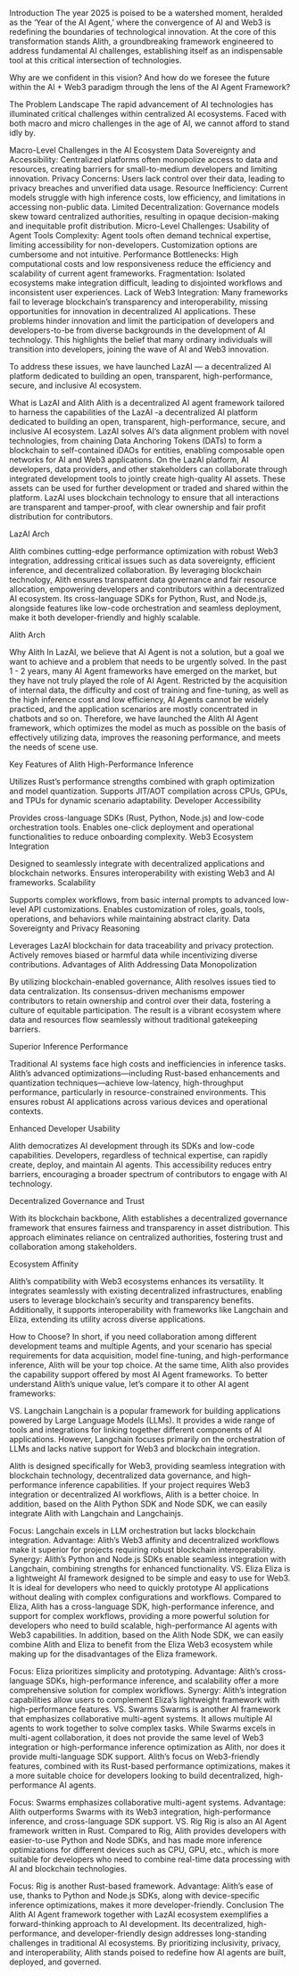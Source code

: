 Introduction
The year 2025 is poised to be a watershed moment, heralded as the ‘Year of the AI Agent,’ where the convergence of AI and Web3 is redefining the boundaries of technological innovation. At the core of this transformation stands Alith, a groundbreaking framework engineered to address fundamental AI challenges, establishing itself as an indispensable tool at this critical intersection of technologies.

Why are we confident in this vision? And how do we foresee the future within the AI + Web3 paradigm through the lens of the AI Agent Framework?

The Problem Landscape
The rapid advancement of AI technologies has illuminated critical challenges within centralized AI ecosystems. Faced with both macro and micro challenges in the age of AI, we cannot afford to stand idly by.

Macro-Level Challenges in the AI Ecosystem
Data Sovereignty and Accessibility: Centralized platforms often monopolize access to data and resources, creating barriers for small-to-medium developers and limiting innovation.
Privacy Concerns: Users lack control over their data, leading to privacy breaches and unverified data usage.
Resource Inefficiency: Current models struggle with high inference costs, low efficiency, and limitations in accessing non-public data.
Limited Decentralization: Governance models skew toward centralized authorities, resulting in opaque decision-making and inequitable profit distribution.
Micro-Level Challenges: Usability of Agent Tools
Complexity: Agent tools often demand technical expertise, limiting accessibility for non-developers. Customization options are cumbersome and not intuitive.
Performance Bottlenecks: High computational costs and low responsiveness reduce the efficiency and scalability of current agent frameworks.
Fragmentation: Isolated ecosystems make integration difficult, leading to disjointed workflows and inconsistent user experiences.
Lack of Web3 Integration: Many frameworks fail to leverage blockchain’s transparency and interoperability, missing opportunities for innovation in decentralized AI applications.
These problems hinder innovation and limit the participation of developers and developers-to-be from diverse backgrounds in the development of AI technology. This highlights the belief that many ordinary individuals will transition into developers, joining the wave of AI and Web3 innovation.

To address these issues, we have launched LazAI — a decentralized AI platform dedicated to building an open, transparent, high-performance, secure, and inclusive AI ecosystem.

What is LazAI and Alith
Alith is a decentralized AI agent framework tailored to harness the capabilities of the LazAI -a decentralized AI platform dedicated to building an open, transparent, high-performance, secure, and inclusive AI ecosystem. LazAI solves AI’s data alignment problem with novel technologies, from chaining Data Anchoring Tokens (DATs) to form a blockchain to self-contained iDAOs for entities, enabling composable open networks for AI and Web3 applications. On the LazAI platform, AI developers, data providers, and other stakeholders can collaborate through integrated development tools to jointly create high-quality AI assets. These assets can be used for further development or traded and shared within the platform. LazAI uses blockchain technology to ensure that all interactions are transparent and tamper-proof, with clear ownership and fair profit distribution for contributors.

LazAI Arch

Alith combines cutting-edge performance optimization with robust Web3 integration, addressing critical issues such as data sovereignty, efficient inference, and decentralized collaboration. By leveraging blockchain technology, Alith ensures transparent data governance and fair resource allocation, empowering developers and contributors within a decentralized AI ecosystem. Its cross-language SDKs for Python, Rust, and Node.js, alongside features like low-code orchestration and seamless deployment, make it both developer-friendly and highly scalable.

Alith Arch

Why Alith
In LazAI, we believe that AI Agent is not a solution, but a goal we want to achieve and a problem that needs to be urgently solved. In the past 1 - 2 years, many AI Agent frameworks have emerged on the market, but they have not truly played the role of AI Agent. Restricted by the acquisition of internal data, the difficulty and cost of training and fine-tuning, as well as the high inference cost and low efficiency, AI Agents cannot be widely practiced, and the application scenarios are mostly concentrated in chatbots and so on. Therefore, we have launched the Alith AI Agent framework, which optimizes the model as much as possible on the basis of effectively utilizing data, improves the reasoning performance, and meets the needs of scene use.

Key Features of Alith
High-Performance Inference

Utilizes Rust’s performance strengths combined with graph optimization and model quantization.
Supports JIT/AOT compilation across CPUs, GPUs, and TPUs for dynamic scenario adaptability.
Developer Accessibility

Provides cross-language SDKs (Rust, Python, Node.js) and low-code orchestration tools.
Enables one-click deployment and operational functionalities to reduce onboarding complexity.
Web3 Ecosystem Integration

Designed to seamlessly integrate with decentralized applications and blockchain networks.
Ensures interoperability with existing Web3 and AI frameworks.
Scalability

Supports complex workflows, from basic internal prompts to advanced low-level API customizations.
Enables customization of roles, goals, tools, operations, and behaviors while maintaining abstract clarity.
Data Sovereignty and Privacy Reasoning

Leverages LazAI blockchain for data traceability and privacy protection.
Actively removes biased or harmful data while incentivizing diverse contributions.
Advantages of Alith
Addressing Data Monopolization

By utilizing blockchain-enabled governance, Alith resolves issues tied to data centralization. Its consensus-driven mechanisms empower contributors to retain ownership and control over their data, fostering a culture of equitable participation. The result is a vibrant ecosystem where data and resources flow seamlessly without traditional gatekeeping barriers.

Superior Inference Performance

Traditional AI systems face high costs and inefficiencies in inference tasks. Alith’s advanced optimizations—including Rust-based enhancements and quantization techniques—achieve low-latency, high-throughput performance, particularly in resource-constrained environments. This ensures robust AI applications across various devices and operational contexts.

Enhanced Developer Usability

Alith democratizes AI development through its SDKs and low-code capabilities. Developers, regardless of technical expertise, can rapidly create, deploy, and maintain AI agents. This accessibility reduces entry barriers, encouraging a broader spectrum of contributors to engage with AI technology.

Decentralized Governance and Trust

With its blockchain backbone, Alith establishes a decentralized governance framework that ensures fairness and transparency in asset distribution. This approach eliminates reliance on centralized authorities, fostering trust and collaboration among stakeholders.

Ecosystem Affinity

Alith’s compatibility with Web3 ecosystems enhances its versatility. It integrates seamlessly with existing decentralized infrastructures, enabling users to leverage blockchain’s security and transparency benefits. Additionally, it supports interoperability with frameworks like Langchain and Eliza, extending its utility across diverse applications.

How to Choose?
In short, if you need collaboration among different development teams and multiple Agents, and your scenario has special requirements for data acquisition, model fine-tuning, and high-performance inference, Alith will be your top choice. At the same time, Alith also provides the capability support offered by most AI Agent frameworks. To better understand Alith’s unique value, let’s compare it to other AI agent frameworks:

VS. Langchain
Langchain is a popular framework for building applications powered by Large Language Models (LLMs). It provides a wide range of tools and integrations for linking together different components of AI applications. However, Langchain focuses primarily on the orchestration of LLMs and lacks native support for Web3 and blockchain integration.

Alith is designed specifically for Web3, providing seamless integration with blockchain technology, decentralized data governance, and high-performance inference capabilities. If your project requires Web3 integration or decentralized AI workflows, Alith is a better choice. In addition, based on the Alith Python SDK and Node SDK, we can easily integrate Alith with Langchain and Langchainjs.

Focus: Langchain excels in LLM orchestration but lacks blockchain integration.
Advantage: Alith’s Web3 affinity and decentralized workflows make it superior for projects requiring robust blockchain interoperability.
Synergy: Alith’s Python and Node.js SDKs enable seamless integration with Langchain, combining strengths for enhanced functionality.
VS. Eliza
Eliza is a lightweight AI framework designed to be simple and easy to use for Web3. It is ideal for developers who need to quickly prototype AI applications without dealing with complex configurations and workflows. Compared to Eliza, Alith has a cross-language SDK, high-performance inference, and support for complex workflows, providing a more powerful solution for developers who need to build scalable, high-performance AI agents with Web3 capabilities. In addition, based on the Alith Node SDK, we can easily combine Alith and Eliza to benefit from the Eliza Web3 ecosystem while making up for the disadvantages of the Eliza framework.

Focus: Eliza prioritizes simplicity and prototyping.
Advantage: Alith’s cross-language SDKs, high-performance inference, and scalability offer a more comprehensive solution for complex workflows.
Synergy: Alith’s integration capabilities allow users to complement Eliza’s lightweight framework with high-performance features.
VS. Swarms
Swarms is another AI framework that emphasizes collaborative multi-agent systems. It allows multiple AI agents to work together to solve complex tasks. While Swarms excels in multi-agent collaboration, it does not provide the same level of Web3 integration or high-performance inference optimization as Alith, nor does it provide multi-language SDK support. Alith’s focus on Web3-friendly features, combined with its Rust-based performance optimizations, makes it a more suitable choice for developers looking to build decentralized, high-performance AI agents.

Focus: Swarms emphasizes collaborative multi-agent systems.
Advantage: Alith outperforms Swarms with its Web3 integration, high-performance inference, and cross-language SDK support.
VS. Rig
Rig is also an AI Agent framework written in Rust. Compared to Rig, Alith provides developers with easier-to-use Python and Node SDKs, and has made more inference optimizations for different devices such as CPU, GPU, etc., which is more suitable for developers who need to combine real-time data processing with AI and blockchain technologies.

Focus: Rig is another Rust-based framework.
Advantage: Alith’s ease of use, thanks to Python and Node.js SDKs, along with device-specific inference optimizations, makes it more developer-friendly.
Conclusion
The Alith AI Agent framework together with LazAI ecosystem exemplifies a forward-thinking approach to AI development. Its decentralized, high-performance, and developer-friendly design addresses long-standing challenges in traditional AI ecosystems. By prioritizing inclusivity, privacy, and interoperability, Alith stands poised to redefine how AI agents are built, deployed, and governed.
